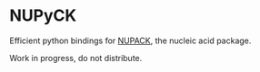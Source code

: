 NUPyCK
======
Efficient python bindings for [NUPACK](http://nupack.org), the nucleic acid
package.

Work in progress, do not distribute.

